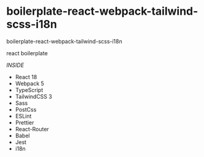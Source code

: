 # boilerplate-react-webpack-tailwind-scss-i18n
boilerplate-react-webpack-tailwind-scss-i18n

react boilerplate

*INSIDE*


- React 18
- Webpack 5
- TypeScript
- TailwindCSS 3
- Sass
- PostCss
- ESLint
- Prettier
- React-Router
- Babel
- Jest
- i18n

